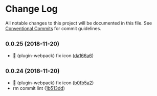 # Change Log

All notable changes to this project will be documented in this file.
See [Conventional Commits](https://conventionalcommits.org) for commit guidelines.

## <small>0.0.25 (2018-11-20)</small>

* :bug: (plugin-webpack) fix icon ([da166a6](https://github.com/BarryYan/nsp/commit/da166a6))





## <small>0.0.24 (2018-11-20)</small>

* :bug: (plugin-webpack) fix icon ([b0fb5a2](https://github.com/BarryYan/nsp/commit/b0fb5a2))
* rm commit lint ([1b513dd](https://github.com/BarryYan/nsp/commit/1b513dd))

